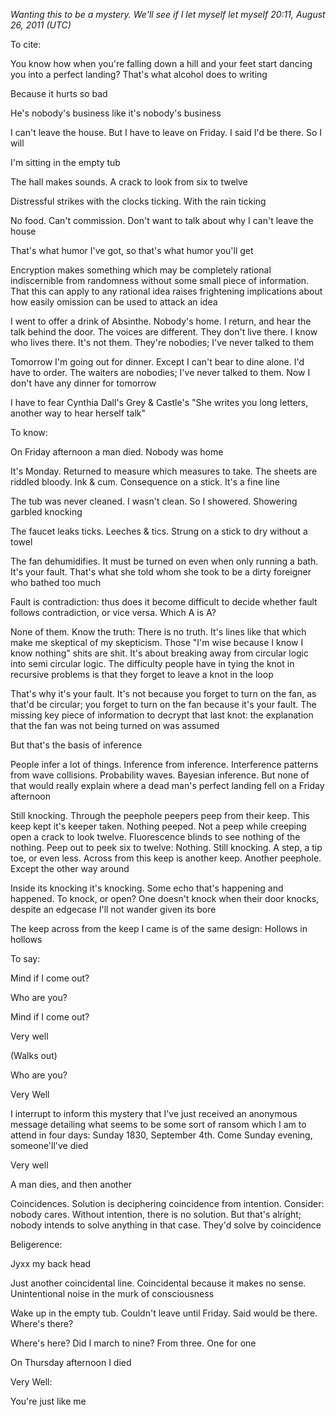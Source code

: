 *Wanting this to be a mystery. We'll see if I let myself let myself 20:11, August 26, 2011 (UTC)*

To cite:

You know how when you're falling down a hill and your feet start dancing you into a perfect landing? That's what alcohol does to writing

Because it hurts so bad

He's nobody's business like it's nobody's business

I can't leave the house. But I have to leave on Friday. I said I'd be there. So I will

I'm sitting in the empty tub

The hall makes sounds. A crack to look from six to twelve

Distressful strikes with the clocks ticking. With the rain ticking

No food. Can't commission. Don't want to talk about why I can't leave the house

That's what humor I've got, so that's what humor you'll get

Encryption makes something which may be completely rational indiscernible from randomness without some small piece of information. That this can apply to any rational idea raises frightening implications about how easily omission can be used to attack an idea

I went to offer a drink of Absinthe. Nobody's home. I return, and hear the talk behind the door. The voices are different. They don't live there. I know who lives there. It's not them. They're nobodies; I've never talked to them

Tomorrow I'm going out for dinner. Except I can't bear to dine alone. I'd have to order. The waiters are nobodies; I've never talked to them. Now I don't have any dinner for tomorrow

I have to fear Cynthia Dall's Grey & Castle's "She writes you long letters, another way to hear herself talk"

To know:

On Friday afternoon a man died. Nobody was home

It's Monday. Returned to measure which measures to take. The sheets are riddled bloody. Ink & cum. Consequence on a stick. It's a fine line

The tub was never cleaned. I wasn't clean. So I showered. Showering garbled knocking

The faucet leaks ticks. Leeches & tics. Strung on a stick to dry without a towel

The fan dehumidifies. It must be turned on even when only running a bath. It's your fault. That's what she told whom she took to be a dirty foreigner who bathed too much

Fault is contradiction: thus does it become difficult to decide whether fault follows contradiction, or vice versa. Which A is A?

None of them. Know the truth: There is no truth. It's lines like that which make me skeptical of my skepticism. Those "I'm wise because I know I know nothing" shits are shit. It's about breaking away from circular logic into semi circular logic. The difficulty people have in tying the knot in recursive problems is that they forget to leave a knot in the loop

That's why it's your fault. It's not because you forget to turn on the fan, as that'd be circular; you forget to turn on the fan because it's your fault. The missing key piece of information to decrypt that last knot: the explanation that the fan was not being turned on was assumed

But that's the basis of inference

People infer a lot of things. Inference from inference. Interference patterns from wave collisions. Probability waves. Bayesian inference. But none of that would really explain where a dead man's perfect landing fell on a Friday afternoon

Still knocking. Through the peephole peepers peep from their keep. This keep kept it's keeper taken. Nothing peeped. Not a peep while creeping open a crack to look twelve. Fluorescence blinds to see nothing of the nothing. Peep out to peek six to twelve: Nothing. Still knocking. A step, a tip toe, or even less. Across from this keep is another keep. Another peephole. Except the other way around

Inside its knocking it's knocking. Some echo that's happening and happened. To knock, or open? One doesn't knock when their door knocks, despite an edgecase I'll not wander given its bore

The keep across from the keep I came is of the same design: Hollows in hollows

To say:

Mind if I come out?

Who are you?

Mind if I come out?

Very well

(Walks out)

Who are you?

Very Well

I interrupt to inform this mystery that I've just received an anonymous message detailing what seems to be some sort of ransom which I am to attend in four days: Sunday 1830, September 4th. Come Sunday evening, someone'll've died

Very well

A man dies, and then another

Coincidences. Solution is deciphering coincidence from intention. Consider: nobody cares. Without intention, there is no solution. But that's alright; nobody intends to solve anything in that case. They'd solve by coincidence

Beligerence:

Jyxx my back head

Just another coincidental line. Coincidental because it makes no sense. Unintentional noise in the murk of consciousness

Wake up in the empty tub. Couldn't leave until Friday. Said would be there. Where's there?

Where's here? Did I march to nine? From three. One for one

On Thursday afternoon I died

Very Well:

You're just like me

